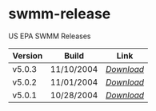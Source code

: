 # swmm-release

US EPA SWMM Releases

| Version    | Build      | Link       |
| ---------- | ---------- | ---------- |
| v5.0.3     | 11/10/2004 | *[Download](https://github.com/SWMM-Project/swmm-release/releases/tag/v5.0.3)* |
| v5.0.2     | 11/01/2004 | *[Download](https://github.com/SWMM-Project/swmm-release/releases/tag/v5.0.2)* |
| v5.0.1     | 10/28/2004 | *[Download](https://github.com/SWMM-Project/swmm-release/releases/tag/v5.0.1)* |
